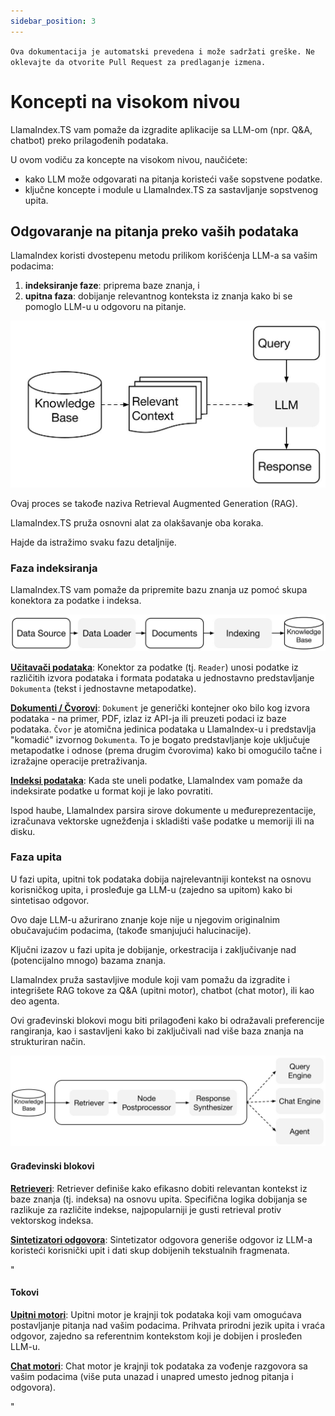 ```yaml
---
sidebar_position: 3
---
```


`Ova dokumentacija je automatski prevedena i može sadržati greške. Ne oklevajte da otvorite Pull Request za predlaganje izmena.`

# Koncepti na visokom nivou

LlamaIndex.TS vam pomaže da izgradite aplikacije sa LLM-om (npr. Q&A, chatbot) preko prilagođenih podataka.

U ovom vodiču za koncepte na visokom nivou, naučićete:

- kako LLM može odgovarati na pitanja koristeći vaše sopstvene podatke.
- ključne koncepte i module u LlamaIndex.TS za sastavljanje sopstvenog upita.

## Odgovaranje na pitanja preko vaših podataka

LlamaIndex koristi dvostepenu metodu prilikom korišćenja LLM-a sa vašim podacima:

1. **indeksiranje faze**: priprema baze znanja, i
2. **upitna faza**: dobijanje relevantnog konteksta iz znanja kako bi se pomoglo LLM-u u odgovoru na pitanje.

![](./_static/concepts/rag.jpg)

Ovaj proces se takođe naziva Retrieval Augmented Generation (RAG).

LlamaIndex.TS pruža osnovni alat za olakšavanje oba koraka.

Hajde da istražimo svaku fazu detaljnije.

### Faza indeksiranja

LlamaIndex.TS vam pomaže da pripremite bazu znanja uz pomoć skupa konektora za podatke i indeksa.

![](./_static/concepts/indexing.jpg)

[**Učitavači podataka**](./modules/high_level/data_loader.md):
Konektor za podatke (tj. `Reader`) unosi podatke iz različitih izvora podataka i formata podataka u jednostavno predstavljanje `Dokumenta` (tekst i jednostavne metapodatke).

[**Dokumenti / Čvorovi**](./modules/high_level/documents_and_nodes.md): `Dokument` je generički kontejner oko bilo kog izvora podataka - na primer, PDF, izlaz iz API-ja ili preuzeti podaci iz baze podataka. `Čvor` je atomična jedinica podataka u LlamaIndex-u i predstavlja "komadić" izvornog `Dokumenta`. To je bogato predstavljanje koje uključuje metapodatke i odnose (prema drugim čvorovima) kako bi omogućilo tačne i izražajne operacije pretraživanja.

[**Indeksi podataka**](./modules/high_level/data_index.md):
Kada ste uneli podatke, LlamaIndex vam pomaže da indeksirate podatke u format koji je lako povratiti.

Ispod haube, LlamaIndex parsira sirove dokumente u međureprezentacije, izračunava vektorske ugnežđenja i skladišti vaše podatke u memoriji ili na disku.

### Faza upita

U fazi upita, upitni tok podataka dobija najrelevantniji kontekst na osnovu korisničkog upita,
i prosleđuje ga LLM-u (zajedno sa upitom) kako bi sintetisao odgovor.

Ovo daje LLM-u ažurirano znanje koje nije u njegovim originalnim obučavajućim podacima,
(takođe smanjujući halucinacije).

Ključni izazov u fazi upita je dobijanje, orkestracija i zaključivanje nad (potencijalno mnogo) bazama znanja.

LlamaIndex pruža sastavljive module koji vam pomažu da izgradite i integrišete RAG tokove za Q&A (upitni motor), chatbot (chat motor), ili kao deo agenta.

Ovi građevinski blokovi mogu biti prilagođeni kako bi odražavali preferencije rangiranja, kao i sastavljeni kako bi zaključivali nad više baza znanja na strukturiran način.

![](./_static/concepts/querying.jpg)

#### Građevinski blokovi

[**Retrieveri**](./modules/low_level/retriever.md):
Retriever definiše kako efikasno dobiti relevantan kontekst iz baze znanja (tj. indeksa) na osnovu upita.
Specifična logika dobijanja se razlikuje za različite indekse, najpopularniji je gusti retrieval protiv vektorskog indeksa.

[**Sintetizatori odgovora**](./modules/low_level/response_synthesizer.md):
Sintetizator odgovora generiše odgovor iz LLM-a koristeći korisnički upit i dati skup dobijenih tekstualnih fragmenata.

"

#### Tokovi

[**Upitni motori**](./modules/high_level/query_engine.md):
Upitni motor je krajnji tok podataka koji vam omogućava postavljanje pitanja nad vašim podacima.
Prihvata prirodni jezik upita i vraća odgovor, zajedno sa referentnim kontekstom koji je dobijen i prosleđen LLM-u.

[**Chat motori**](./modules/high_level/chat_engine.md):
Chat motor je krajnji tok podataka za vođenje razgovora sa vašim podacima
(više puta unazad i unapred umesto jednog pitanja i odgovora).

"
